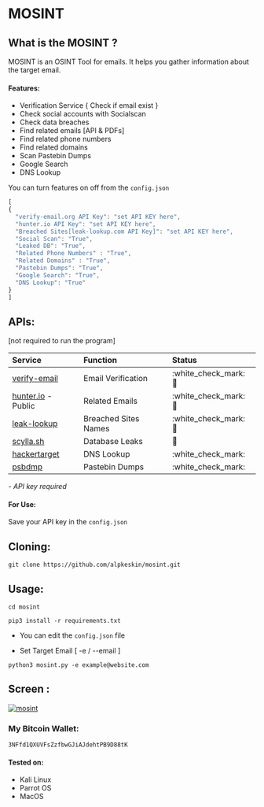 # MOSINT

## What is the MOSINT ?

MOSINT is an OSINT Tool for emails. It helps you gather information about the target email.

#### Features:

* Verification Service { Check if email exist }
* Check social accounts with Socialscan
* Check data breaches
* Find related emails [API & PDFs]
* Find related phone numbers
* Find related domains
* Scan Pastebin Dumps
* Google Search
* DNS Lookup



You can turn features on off from the `config.json` 

```javascript
[
{
  "verify-email.org API Key": "set API KEY here",
  "hunter.io API Key": "set API KEY here",
  "Breached Sites[leak-lookup.com API Key]": "set API KEY here",
  "Social Scan": "True",
  "Leaked DB": "True",
  "Related Phone Numbers" : "True",
  "Related Domains" : "True",
  "Pastebin Dumps": "True",
  "Google Search": "True",
  "DNS Lookup": "True"
}
]
```

## APIs:

\[not required to run the program\]

| Service | Function | Status |
| :--- | :--- | :--- |
| [verify-email](https://verify-email.org/) | Email Verification | :white\_check\_mark: :key: |
| [hunter.io](https://hunter.io/) - Public | Related Emails | :white\_check\_mark: :key: |
| [leak-lookup](https://leak-lookup.com/) | Breached Sites Names | :white\_check\_mark: :key: |
| [scylla.sh](https://scylla.sh/) | Database Leaks | :construction: |
| [hackertarget](https://hackertarget.com/) | DNS Lookup | :white\_check\_mark: |
| [psbdmp](https://psbdmp.ws/) | Pastebin Dumps | :white\_check\_mark: |

_- API key required_

#### For Use:

Save your API key in the `config.json`

## Cloning:

`git clone https://github.com/alpkeskin/mosint.git`

## Usage:

`cd mosint`

`pip3 install -r requirements.txt`

* You can edit the `config.json` file

* Set Target Email [ -e / --email ]

`python3 mosint.py -e example@website.com`


## Screen :

[![mosint](https://asciinema.org/a/2vXl00ACUTpPULeQsYcDiFsXy.svg)](https://asciinema.org/a/2vXl00ACUTpPULeQsYcDiFsXy)

### My Bitcoin Wallet:

`3NFfd1QXUVFsZzfbwGJiAJdehtPB9D88tK`

#### Tested on:

* Kali Linux
* Parrot OS
* MacOS 

